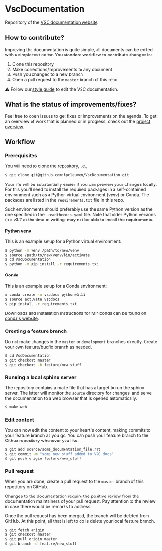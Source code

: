 # VscDocumentation

Repository of the [VSC documentation website](https://docs.vscentrum.be).

## How to contribute?

Improving the documentation is quite simple, all documents can be edited with a
simple text editor. You standard workflow to contribute changes is:

1. Clone this repository
2. Make corrections/improvements to any document
3. Push you changed to a new branch
4. Open a pull request to the `master` branch of this repo

⚠️ Follow our [style guide](styleguide.md) to edit the VSC documentation.

## What is the status of improvements/fixes?

Feel free to open issues to get fixes or improvements on the agenda.  To get an
overview of work that is planned or in progress, check out the [project
overview](https://github.com/hpcleuven/VscDocumentation/projects/1).

## Workflow

### Prerequisites

You will need to clone the repository, i.e.,
```bash
$ git clone git@github.com:hpcleuven/VscDocumentation.git
```

Your life will be substantially easier if you can preview your changes locally.
For this you'll need to install the required packages in a self-contained
environment such as a Python virtual environment (*venv*) or Conda.
The packages are listed in the `requirements.txt` file in this repo.

Such environments should preferably use the same Python version as the one
specified in the `.readthedocs.yaml` file. Note that older Python versions
(<= v3.7 at the time of writing) may not be able to install the requirements.

#### Python venv

This is an example setup for a Python virtual environment:

```bash
$ python -m venv /path/to/new/venv
$ source /path/to/new/venv/bin/activate
$ cd VscDocumentation
$ python -m pip install -r requirements.txt
```

#### Conda

This is an example setup for a Conda environment:

```bash
$ conda create -n vscdocs python=3.11
$ source activate vscdocs
$ pip install -r requirements.txt
```

Downloads and installation instructions for Miniconda can be found on [conda's
website](https://docs.conda.io/en/latest/miniconda.html).


### Creating a feature branch

Do not make changes in the `master` or `development` branches directly. Create
your own feature/bugfix branch as needed.

```bash
$ cd VscDocumentation
$ git checkout master
$ git checkout -b feature/new_stuff
```

### Running a local sphinx server

The repository contains a make file that has a target to run the sphinx server.
The latter will monitor the `source` directory for changes, and serve the
documentation to a web browser that is opened automatically.

```bash
$ make web
```

### Edit content

You can now edit the content to your heart's content, making commits to your
feature branch as you go. You can push your feature branch to the Github
repository whenever you like.

```bash
$ git add source/some_documentation_file.rst
$ git commit -m "some new stuff added to VSC docs"
$ git push origin feature/new_stuff
```

### Pull request

When you are done, create a pull request to the `master` branch of this
repository on GitHub.

Changes to the documentation require the positive review from the documentation
maintainers of your pull request. Pay attention to the review in case there
would be remarks to address.

Once the pull request has been merged, the branch will be deleted from GitHub.
At this point, all that is left to do is delete your local feature branch.

```bash
$ git fetch origin
$ git checkout master
$ git pull origin master
$ git branch -d feature/new_stuff
```
